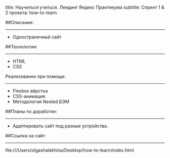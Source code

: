 title: Научиться учиться. Лендинг Яндекс Практикума
subtitle: Спринт 1 & 2 проекта: how-to-learn

##Описание:
___________________________
* Одностраничный сайт

##Технологии:
___________________________
* HTML
* CSS

Реализованно при помощи:
___________________________
* Flexbox вёрстка
* CSS-анимация
* Методология Nested БЭМ


##Планы по доработке:
___________________________
* Адаптировать сайт под разные устройства.

##Ссылка на сайт:
___________________________
file:///Users/olgashalakhina/Desktop/how-to-learn/index.html


